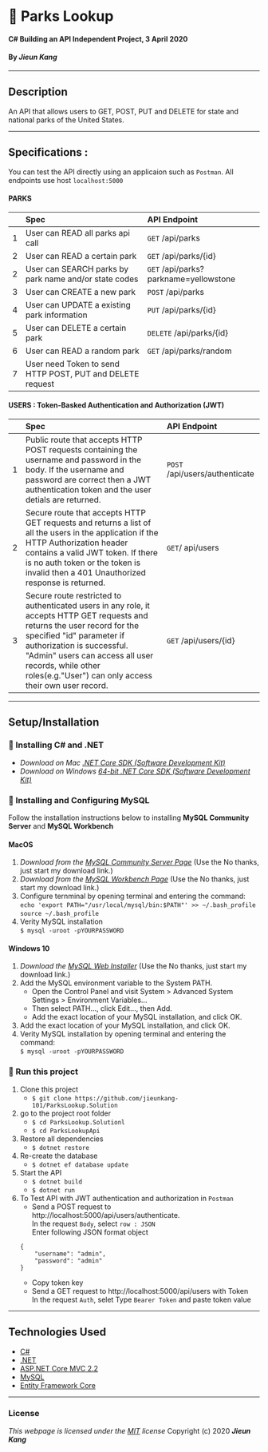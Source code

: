 # :deciduous_tree: Parks Lookup

#### C# Building an API Independent Project, 3 April 2020
 
#### By **_Jieun Kang_**
---

## Description
An API that allows users to GET, POST, PUT and DELETE for state and national parks of the United States. 

---

## Specifications : 
You can test the API directly using an applicaion such as `Postman`. All endpoints use host `localhost:5000`
#### PARKS
|| Spec  | API Endpoint  |
|-| :---------------- | :----- | 
|1| User can READ all parks api call | `GET` /api/parks |
|2| User can READ a certain park | `GET` /api/parks/{id} |
|2| User can SEARCH parks by park name and/or state codes | `GET` /api/parks?parkname=yellowstone |
|3| User can CREATE a new park | `POST` /api/parks |
|4| User can UPDATE a existing park information | `PUT` /api/parks/{id} |
|5| User can DELETE a certain park | `DELETE` /api/parks/{id} |
|6| User can READ a random park | `GET` /api/parks/random |
|7| User need Token to send HTTP POST, PUT and DELETE request | 

#### USERS : Token-Basked Authentication and Authorization (JWT)
|| Spec  | API Endpoint  |
|-| :---------------- | :----- | 
|1| Public route that accepts HTTP POST requests containing the username and password in the body. If the username and password are correct then a JWT authentication token and the user detials are returned. | `POST` /api/users/authenticate |
|2| Secure route that accepts HTTP GET requests and returns a list of all the users in the application if the HTTP Authorization header contains a valid JWT token. If there is no auth token or the token is invalid then a 401 Unauthorized response is returned. | `GET`/ api/users |
|3| Secure route restricted to authenticated users in any role, it accepts HTTP GET requests and returns the user record for the specified "id" parameter if authorization is successful. <br> "Admin" users can access all user records, while other roles(e.g."User") can only access their own user record. | `GET` /api/users/{id} |
---

## Setup/Installation 
### :small_orange_diamond: Installing C# and .NET

* _Download on Mac [.NET Core SDK (Software Development Kit)](https://dotnet.microsoft.com/download/dotnet-core/thank-you/sdk-2.2.106-macos-x64-installer)_
* _Download on Windows [64-bit .NET Core SDK (Software Development Kit)](https://dotnet.microsoft.com/download/dotnet-core/thank-you/sdk-2.2.203-windows-x64-installer)_

### :small_orange_diamond: Installing and Configuring MySQL
Follow the installation instructions below to installing **MySQL Community Server** and **MySQL Workbench**
#### MacOS  

1. _Download from the [MySQL Community Server Page](https://dev.mysql.com/downloads/file/?id=484914)_ (Use the No thanks, just start my download link.)
2. _Download from the [MySQL Workbench Page](https://dev.mysql.com/downloads/file/?id=484391)_ (Use the No thanks, just start my download link.)
3. Configure ternminal by opening terminal and entering the command: <br>`echo 'export PATH="/usr/local/mysql/bin:$PATH"' >> ~/.bash_profile`<br>`source ~/.bash_profile` 
4. Verity MySQL installation <br>`$ mysql -uroot -pYOURPASSWORD`

#### Windows 10

1. _Download the [MySQL Web Installer](https://dev.mysql.com/downloads/file/?id=484919)_ (Use the No thanks, just start my download link.)
2. Add the MySQL environment variable to the System PATH.
    * Open the Control Panel and visit System > Advanced System Settings > Environment Variables...
    * Then select PATH..., click Edit..., then Add.
    * Add the exact location of your MySQL installation, and click OK.
3. Add the exact location of your MySQL installation, and click OK.
4. Verity MySQL installation by opening terminal and entering the command: <br>`$ mysql -uroot -pYOURPASSWORD`

### :small_orange_diamond: Run this project

1. Clone this project
    * `$ git clone https://github.com/jieunkang-101/ParksLookup.Solution`
2. go to the project root folder
    * `$ cd ParksLookup.Solutionl`
    * `$ cd ParksLookupApi`
3. Restore all dependencies
    * `$ dotnet restore` 
4. Re-create the database    
    * `$ dotnet ef database update` 
5. Start the API   
    * `$ dotnet build` 
    * `$ dotnet run` 
6. To Test API with JWT authentication and authorization in `Postman`
    * Send a POST request to http://localhost:5000/api/users/authenticate. <br> In the request `Body`, select `row : JSON `<br> Enter following JSON format object
    ```
    {
        "username": "admin",
        "password": "admin"
    }  
    ```
    * Copy token key
    * Send a GET request to http://localhost:5000/api/users with Token <br>In the request `Auth`, selet Type `Bearer Token` and paste token value
---

## Technologies Used

* [C#](https://docs.microsoft.com/en-us/dotnet/csharp/)
* [.NET](https://dotnet.microsoft.com/)
* [ASP.NET Core MVC 2.2](https://docs.microsoft.com/en-us/aspnet/core/mvc/overview?view=aspnetcore-2.2)
* [MySQL](https://www.mysql.com/)
* [Entity Framework Core](https://docs.microsoft.com/en-us/aspnet/core/data/ef-mvc/intro?view=aspnetcore-2.2)
---

### License
*This webpage is licensed under the [MIT](https://en.wikipedia.org/wiki/MIT_License) license*
Copyright (c) 2020 **_Jieun Kang_**